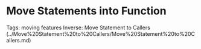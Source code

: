 # Move Statements into Function

Tags: moving features
Inverse: Move Statement to Callers (../Move%20Statement%20to%20Callers/Move%20Statement%20to%20Callers.md)

[](img.png)
